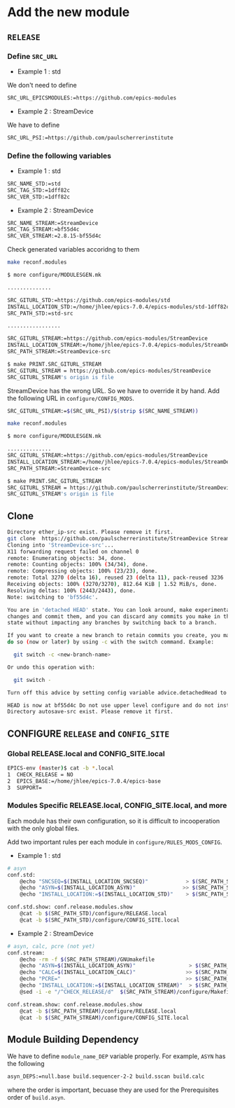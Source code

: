 # Add the new module

## `RELEASE`

### Define `SRC_URL`

* Example 1 : std

We don't need to define

```bash
SRC_URL_EPICSMODULES:=https://github.com/epics-modules
```

* Example 2 : StreamDevice

We have to define

```bash
SRC_URL_PSI:=https://github.com/paulscherrerinstitute
```

### Define the following variables

* Example 1 : std

```bash
SRC_NAME_STD:=std
SRC_TAG_STD:=1dff82c
SRC_VER_STD:=1dff82c
```

* Example 2 : StreamDevice

```bash
SRC_NAME_STREAM:=StreamDevice
SRC_TAG_STREAM:=bf55d4c
SRC_VER_STREAM:=2.8.15-bf55d4c
```

Check generated variables accoridng to them

```bash
make reconf.modules
```

```bash
$ more configure/MODULESGEN.mk

..............

SRC_GITURL_STD:=https://github.com/epics-modules/std
INSTALL_LOCATION_STD:=/home/jhlee/epics-7.0.4/epics-modules/std-1dff82c
SRC_PATH_STD:=std-src

.................

SRC_GITURL_STREAM:=https://github.com/epics-modules/StreamDevice
INSTALL_LOCATION_STREAM:=/home/jhlee/epics-7.0.4/epics-modules/StreamDevice-2.8.15
SRC_PATH_STREAM:=StreamDevice-src
```

```bash
$ make PRINT.SRC_GITURL_STREAM
SRC_GITURL_STREAM = https://github.com/epics-modules/StreamDevice
SRC_GITURL_STREAM's origin is file
```

StreamDevice has the wrong URL. So we have to override it by hand. Add the following URL in `configure/CONFIG_MODS`.

```bash
SRC_GITURL_STREAM:=$(SRC_URL_PSI)/$(strip $(SRC_NAME_STREAM))
```

```bash
make reconf.modules
```

```bash
$ more configure/MODULESGEN.mk

..............
SRC_GITURL_STREAM:=https://github.com/epics-modules/StreamDevice
INSTALL_LOCATION_STREAM:=/home/jhlee/epics-7.0.4/epics-modules/StreamDevice-2.8.15
SRC_PATH_STREAM:=StreamDevice-src
```

```bash
$ make PRINT.SRC_GITURL_STREAM
SRC_GITURL_STREAM = https://github.com/paulscherrerinstitute/StreamDevice
SRC_GITURL_STREAM's origin is file
```

## Clone

```bash
Directory ether_ip-src exist. Please remove it first.
git clone  https://github.com/paulscherrerinstitute/StreamDevice StreamDevice-src; git -C StreamDevice-src checkout bf55d4c
Cloning into 'StreamDevice-src'...
X11 forwarding request failed on channel 0
remote: Enumerating objects: 34, done.
remote: Counting objects: 100% (34/34), done.
remote: Compressing objects: 100% (23/23), done.
remote: Total 3270 (delta 16), reused 23 (delta 11), pack-reused 3236
Receiving objects: 100% (3270/3270), 812.64 KiB | 1.52 MiB/s, done.
Resolving deltas: 100% (2443/2443), done.
Note: switching to 'bf55d4c'.

You are in 'detached HEAD' state. You can look around, make experimental
changes and commit them, and you can discard any commits you make in this
state without impacting any branches by switching back to a branch.

If you want to create a new branch to retain commits you create, you may
do so (now or later) by using -c with the switch command. Example:

  git switch -c <new-branch-name>

Or undo this operation with:

  git switch -

Turn off this advice by setting config variable advice.detachedHead to false

HEAD is now at bf55d4c Do not use upper level configure and do not install to upper level any more. Drops backward compatibility to Stream 2.7
Directory autosave-src exist. Please remove it first.

```

## CONFIGURE `RELEASE` and `CONFIG_SITE`

### Global RELEASE.local and CONFIG_SITE.local

```bash
EPICS-env (master)$ cat -b *.local
1  CHECK_RELEASE = NO
2  EPICS_BASE:=/home/jhlee/epics-7.0.4/epics-base
3  SUPPORT=
```

### Modules Specific RELEASE.local, CONFIG_SITE.local, and more

Each module has their own configuration, so it is difficult to incooperation with the only global files.

Add two important rules per each module in `configure/RULES_MODS_CONFIG`.

* Example 1 : std

```bash
# asyn
conf.std:
    @echo "SNCSEQ=$(INSTALL_LOCATION_SNCSEQ)"            > $(SRC_PATH_STD)/configure/RELEASE.local
    @echo "ASYN=$(INSTALL_LOCATION_ASYN)"               >> $(SRC_PATH_STD)/configure/RELEASE.local
    @echo "INSTALL_LOCATION:=$(INSTALL_LOCATION_STD)"    > $(SRC_PATH_STD)/configure/CONFIG_SITE.local

conf.std.show: conf.release.modules.show
    @cat -b $(SRC_PATH_STD)/configure/RELEASE.local
    @cat -b $(SRC_PATH_STD)/configure/CONFIG_SITE.local
```

* Example 2 : StreamDevice

```bash
# asyn, calc, pcre (not yet)
conf.stream:
    @echo -rm -f $(SRC_PATH_STREAM)/GNUmakefile
    @echo "ASYN=$(INSTALL_LOCATION_ASYN)"                 > $(SRC_PATH_STREAM)/configure/RELEASE.local
    @echo "CALC=$(INSTALL_LOCATION_CALC)"                >> $(SRC_PATH_STREAM)/configure/RELEASE.local
    @echo "PCRE="                                        >> $(SRC_PATH_STREAM)/configure/RELEASE.local
    @echo "INSTALL_LOCATION:=$(INSTALL_LOCATION_STREAM)"  > $(SRC_PATH_STREAM)/configure/CONFIG_SITE.local
    @sed -i -e "/^CHECK_RELEASE/d"  $(SRC_PATH_STREAM)/configure/Makefile

conf.stream.show: conf.release.modules.show
    @cat -b $(SRC_PATH_STREAM)/configure/RELEASE.local
    @cat -b $(SRC_PATH_STREAM)/configure/CONFIG_SITE.local
```

## Module Building Dependency

We have to define `module_name_DEP` variable properly. For example, `ASYN` has the following

```bash
asyn_DEPS:=null.base build.sequencer-2-2 build.sscan build.calc
```

where the order is important, becuase they are used for the Prerequisites order of `build.asyn`.
